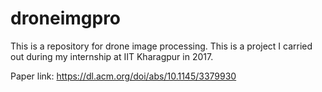 # droneimgpro
This is a repository for drone image processing.
This is a project I carried out during my internship at IIT Kharagpur in 2017. 

Paper link: https://dl.acm.org/doi/abs/10.1145/3379930
